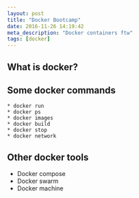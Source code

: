 ```yaml
---
layout: post
title: "Docker Bootcamp"
date: 2016-11-26 14:19:42
meta_description: "Docker containers ftw"
tags: [docker]
---
```


## What is docker?
## Some docker commands
    * docker run
    * docker ps
    * docker images
    * docker build
    * docker stop
    * docker network
## Other docker tools
* Docker compose
* Docker swarm
* Docker machine
